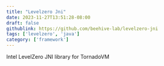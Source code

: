 ```yaml
---
title: "Levelzero Jni"
date: 2023-11-27T13:51:28-08:00
draft: false
githublink: https://github.com/beehive-lab/levelzero-jni
tags: ['levelzero', 'java']
category: ['framework']
---
```


Intel LevelZero JNI library for TornadoVM

